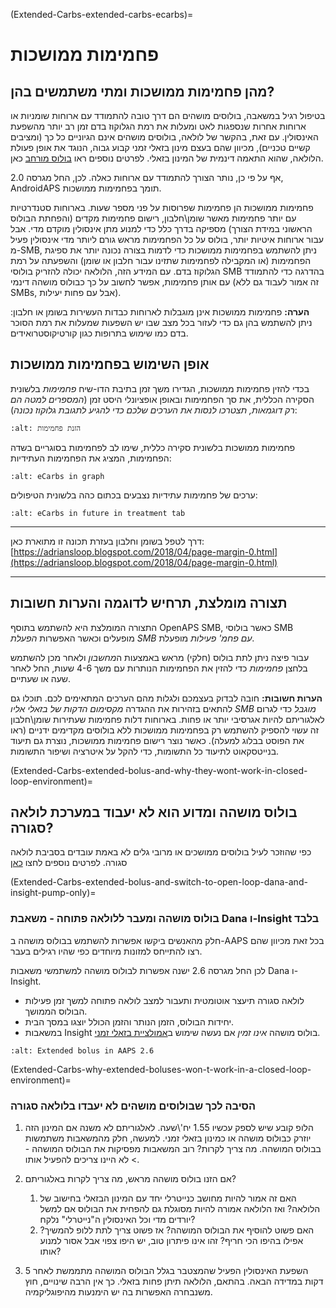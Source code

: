 (Extended-Carbs-extended-carbs-ecarbs)=
# פחמימות ממושכות

## מהן פחמימות ממושכות ומתי משתמשים בהן?

בטיפול רגיל במשאבה, בולוסים מושהים הם דרך טובה להתמודד עם ארוחות שומניות או ארוחות אחרות שנספגות לאט ומעלות את רמת הגלוקוז בדם זמן רב יותר מהשפעת האינסולין. עם זאת, בהקשר של לולאה, בולוסים מושהים אינם הגיוניים כל כך (ומציבים קשיים טכניים), מכיוון שהם בעצם מינון בזאלי זמני קבוע גבוה, הנוגד את אופן פעולת הלולאה, שהוא התאמה דינמית של המינון בזאלי. לפרטים נוספים ראו [בולוס מורחב](Extended-Carbs-why-extended-boluses-won-t-work-in-a-closed-loop-environment) כאן.

אף על פי כן, נותר הצורך להתמודד עם ארוחות כאלה. לכן, החל מגרסה 2.0, AndroidAPS תומך בפחמימות ממושכות.

פחמימות ממושכות הן פחמימות שפרוסות על פני מספר שעות. בארוחות סטנדרטיות עם יותר פחמימות מאשר שומן\חלבון, רישום פחמימות מקדים (והפחתת הבולוס הראשוני במידת הצורך) מספיקה בדרך כלל כדי למנוע מתן אינסולין מוקדם מדי.  אבל עבור ארוחות איטיות יותר, בולוס על כל הפחמימות מראש גורם ליותר מדי אינסולין פעיל מ-SMB, ניתן להשתמש בפחמימות ממושכות כדי לדמות בצורה נכונה יותר את ספיגת הפחמימות (או המקבילה לפחמימות שתזינו עבור חלבון או שומן) והשפעתה על רמת הגלוקוז בדם. עם המידע הזה, הלולאה יכולה להזריק בולוסי SMB בהדרגה כדי להתמודד עם אותן פחמימות, אפשר לחשוב על כך כבולוס מושהה דינמי (זה אמור לעבוד גם ללא SMBs, אבל עם פחות יעילות).

**הערה:** פחמימות ממושכות אינן מוגבלות לארוחות כבדות העשירות בשומן או חלבון: ניתן להשתמש בהן גם כדי לעזור בכל מצב שבו יש השפעות שמעלות את רמת הסוכר בדם כמו שימוש בתרופות כגון קורטיקוסטרואידים.

## אופן השימוש בפחמימות ממושכות

בכדי להזין פחמימות ממושכות, הגדירו משך זמן בתיבת הדו-שיח *פחמימות* בלשונית הסקירה הכללית, את סך הפחמימות ובאופן אופציונלי היסט זמן (*המספרים למטה הם רק דוגמאות, תצטרכו לנסות את הערכים שלכם כדי להגיע לתגובת גלוקוז נכונה*):

```{image} ../images/eCarbs_Dialog.png
:alt: הזנת פחמימות
```

פחמימות ממושכות בלשונית סקירה כללית, שימו לב לפחמימות בסוגריים בשדה הפחמימות, המציג את הפחמימות העתידיות:

```{image} ../images/eCarbs_Graph.png
:alt: eCarbs in graph
```

ערכים של פחמימות עתידיות נצבעים בכתום כהה בלשונית הטיפולים:

```{image} ../images/eCarbs_Treatment.png
:alt: eCarbs in future in treatment tab
```

______________________________________________________________________

דרך לטפל בשומן וחלבון בעזרת תכונה זו מתוארת כאן: [https://adriansloop.blogspot.com/2018/04/page-margin-0.html](https://adriansloop.blogspot.com/2018/04/page-margin-0.html)

______________________________________________________________________

## תצורה מומלצת, תרחיש לדוגמה והערות חשובות

התצורה המומלצת היא להשתמש בתוסף OpenAPS SMB, כאשר בולוסי SMB מופעלים וכאשר האפשרות *הפעלת SMB עם פחמ' פעילות* מופעלת.

עבור פיצה ניתן לתת בולוס (חלקי) מראש באמצעות ה*מחשבון* ולאחר מכן להשתמש בלחצן *פחמימות* כדי להזין את הפחמימות הנותרות עם משך 4-6 שעות, החל לאחר שעה או שעתיים.

**הערות חשובות:** חובה לבדוק בעצמכם ולגלות מהם הערכים המתאימים לכם. תוכלו גם להתאים בזהירות את ההגדרה *מקסימום הדקות של בזאלי אליו SMB מוגבל* כדי לגרום לאלגוריתם להיות אגרסיבי יותר או פחות. בארוחות דלות פחמימות שעתירות שומן\חלבון זה עשוי להספיק להשתמש רק בפחמימות ממושכות ללא בולוסים מקדימים ידניים (ראו את הפוסט בבלוג למעלה). כאשר נוצר רישום פחמימות ממושכות, נוצרת גם תיעוד בנייטסקאוט לתיעוד כל התשומות, כדי להקל על איטרציה ושיפור התשומות.

(Extended-Carbs-extended-bolus-and-why-they-wont-work-in-closed-loop-environment)=
## בולוס מושהה ומדוע הוא לא יעבוד במערכת לולאה סגורה?

כפי שהוזכר לעיל בולוסים ממושכים או מרובי גלים לא באמת עובדים בסביבת לולאה סגורה. לפרטים נוספים לחצו [כאן](Extended-Carbs-why-extended-boluses-won-t-work-in-a-closed-loop-environment)

(Extended-Carbs-extended-bolus-and-switch-to-open-loop-dana-and-insight-pump-only)=
### בולוס מושהה ומעבר ללולאה פתוחה - משאבת Dana ו-Insight בלבד

חלק מהאנשים ביקשו אפשרות להשתמש בבולוס מושהה ב-AAPS בכל זאת מכיוון שהם רצו להתייחס למזונות מיוחדים כפי שהיו רגילים בעבר.

לכן החל מגרסה 2.6 ישנה אפשרות לבולוס מושהה למשתמשי משאבות Dana ו-Insight.

- לולאה סגורה תיעצר אוטומטית ותעבור למצב לולאה פתוחה למשך זמן פעילות הבולוס הממושך.
- יחידות הבולוס, הזמן הנותר והזמן הכולל יוצגו במסך הבית.
- במשאבות Insight בולוס מושהה *אינו זמין* אם נעשה שימוש ב[אמולציית בזאלי זמני](Accu-Chek-Insight-Pump-settings-in-aaps).

```{image} ../images/ExtendedBolus2_6.png
:alt: Extended bolus in AAPS 2.6
```

(Extended-Carbs-why-extended-boluses-won-t-work-in-a-closed-loop-environment)=
### הסיבה לכך שבולוסים מושהים לא יעבדו בלולאה סגורה

1. הלופ קובע שיש לספק עכשיו 1.55 יח'\שעה. לאלגוריתם לא משנה אם המינון הזה יוזרק כבולוס מושהה או כמינון בזאלי זמני. למעשה, חלק מהמשאבות משתמשות בבולוס המושהה. מה צריך לקרות? רוב המשאבות מפסיקות את הבולוס המושהה -> לא היינו צריכים להפעיל אותו.

2. אם הזנו בולוס מושהה מראש, מה צריך לקרות באלגוריתם?

   1. האם זה אמור להיות מחושב כנייטרלי יחד עם המינון הבזאלי בחישוב של הלולאה? ואז הלולאה אמורה להיות מסוגלת גם להפחית את הבולוס אם למשל יורדים מדי וכל האינסולין ה"נייטרלי" נלקח?
   2. האם פשוט להוסיף את הבולוס המושהה? אז פשוט צריך לתת ללופ להמשיך? אפילו בהיפו הכי חריף? זהו אינו פיתרון טוב, יש היפו צפוי אבל אסור למנוע אותו?

3. השפעת האינסולין הפעיל שהמצטבר בגלל הבולוס המושהה מתממשת לאחר 5 דקות במדידה הבאה. בהתאם, הלולאה תיתן פחות בזאלי. כך אין הרבה שינויים, חוץ משנבחרה האפשרות בה יש הימנעות מהיפוגליקמיה.
